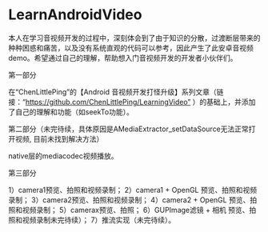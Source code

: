# LearnAndroidVideo
本人在学习音视频开发的过程中，深刻体会到了由于知识的分散，过渡断层带来的种种困惑和痛苦，以及没有系统直观的代码可以参考，因此产生了此安卓音视频demo。希望通过自己的理解，帮助想入门音视频开发的开发者小伙伴们。


第一部分

在“ChenLittlePing”的【Android 音视频开发打怪升级】系列文章（链接：“https://github.com/ChenLittlePing/LearningVideo” ）的基础上，并添加了自己的理解和功能（如seekTo功能）。


第二部分（未完待续，具体原因是AMediaExtractor_setDataSource无法正常打开视频, 目前未找到解决方法）

native层的mediacodec视频播放。


第三部分

1）camera1预览、拍照和视频录制；
2）camera1 + OpenGL 预览、拍照和视频录制；
3）camera2预览、拍照和视频录制；
4）camera2 + OpenGL 预览、拍照和视频录制；
5）camerax预览、拍照；
6）GUPImage滤镜 + 相机 预览、拍照和视频录制未完待续）；
7）推流实现（未完待续）。
